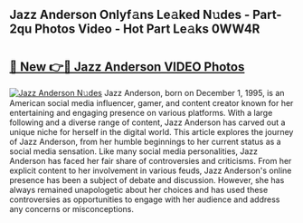 ## Jazz Anderson Onlyf𝚊ns Le𝚊ked N𝚞des - Part-2qu Photos Video - Hot Part Le𝚊ks 0WW4R

# <h2><a href="http://ac4508.deff.icu/?id=Jazz+Anderson">🔗 New 👉🔴 Jazz Anderson VIDEO Photos</a></h2>

[![Jazz Anderson N𝚞des](https://i.imgur.com/rIISA9y.gif)](http://ac4508.deff.icu/?id=Jazz+Anderson)
Jazz Anderson, born on December 1, 1995, is an American social media influencer, gamer, and content creator known for her entertaining and engaging presence on various platforms. With a large following and a diverse range of content, Jazz Anderson has carved out a unique niche for herself in the digital world. This article explores the journey of Jazz Anderson, from her humble beginnings to her current status as a social media sensation. Like many social media personalities, Jazz Anderson has faced her fair share of controversies and criticisms. From her explicit content to her involvement in various feuds, Jazz Anderson's online presence has been a subject of debate and discussion. However, she has always remained unapologetic about her choices and has used these controversies as opportunities to engage with her audience and address any concerns or misconceptions.
